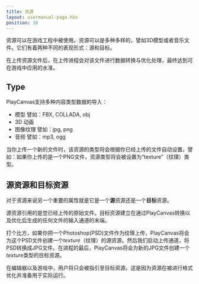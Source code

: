 ```yaml
---
title: 资源
layout: usermanual-page.hbs
position: 10
---
```


资源可以在游戏工程中被使用。资源可以是多种多样的，譬如3D模型或者音乐文件。它们有着两种不同的表现形式：源和目标。

在上传资源文件后，在上传进程会对该文件进行数据转换与优化处理，最终达到可在游戏中应用的水准。

## Type

PlayCanvas支持多种内容类型数据的导入：

* 模型 譬如：FBX, COLLADA, obj
* 3D 动画
* 图像纹理 譬如：jpg, png
* 音频 譬如：mp3, ogg

当你上传一个新的文件时，该资源的类型将会根据你已经上传的文件自动设置。譬如：如果你上传的是一个PNG文件，资源类型将会被设置为“texture”（纹理）类型。

## 源资源和目标资源

对于资源来说另一个重要的属性就是它是一个**源**资源还是一个**目标**资源。

源资源引用的是您已经上传的原始文件。目标资源建立在通过PlayCanvas转换以及优化后生成的任何文件的输入通道的末端。

打个比方，如果你把一个Photoshop(PSD)文件作为纹理上传，PlayCanvas将会为这个PSD文件创建一个*texture*（纹理）的源资源。然后我们启动上传通道，将PSD转换成JPG文件。在进程的最后，PlayCanvas将会为新的JPG文件创建一个*texture*类型的目标资源。

在编辑器以及游戏中，用户将只会被指引至目标资源。这是因为资源在被进行格式优化并准备用于实际运行。

